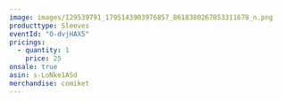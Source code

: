 ```yaml
---
image: images/129539791_1795143903976857_8618380267853311678_n.png
producttype: Sleeves
eventId: "O-dvjHAX5"
pricings:
  - quantity: 1
    price: 25
onsale: true
asin: s-LoNke1ASd
merchandise: comiket
---
```

